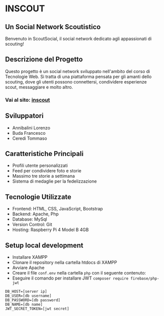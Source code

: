 # INSCOUT
## Un Social Network Scoutistico

Benvenuto in ScoutSocial, il social network dedicato agli appassionati di scouting!

## Descrizione del Progetto

Questo progetto è un social network sviluppato nell'ambito del corso di Tecnologie Web. Si tratta di una piattaforma pensata per gli amanti dello scouting, dove gli utenti possono connettersi, condividere esperienze scout, messaggiare e molto altro.

### Vai al sito: [inscout](https://inscout.me)

## Sviluppatori

- Annibalini Lorenzo
- Buda Francesco
- Ceredi Tommaso

## Caratteristiche Principali

- Profili utente personalizzati
- Feed per condividere foto e storie
- Massimo tre storie a settimana
- Sistema di medaglie per la fedelizzazione

## Tecnologie Utilizzate

- Frontend: HTML, CSS, JavaScript, Bootstrap
- Backend: Apache, Php
- Database: MySql
- Version Control: Git
- Hosting: Raspberry Pi 4 Model B 4GB

## Setup local development

- Installare XAMPP
- Clonare il repository nella cartella htdocs di XAMPP
- Avviare Apache
- Creare il file `conf.env` nella cartella `php` con il seguente contenuto:
- Eseguire il comando per installare JWT `composer require firebase/php-jwt`

```
DB_HOST=[server ip]
DB_USER=[db username]
DB_PASSWORD=[db password]
DB_NAME=[db name]
JWT_SECRET_TOKEN=[jwt secret]
```